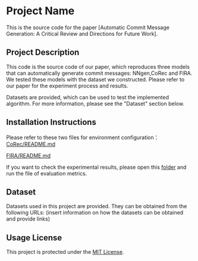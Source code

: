 # Project Name

This is the source code for the paper [Automatic Commit Message Generation: A
Critical Review and Directions for Future Work].

## Project Description

This code is the source code of our paper, which reproduces three models that can automatically generate commit messages: NNgen,CoRec and FIRA. We tested these models with the dataset we constructed. Please refer to our paper for the experiment process and results.

Datasets are provided, which can be used to test the implemented algorithm. For more information, please see the "Dataset" section below.

## Installation Instructions
Please refer to these two files for environment configuration：  
[CoRec/README.md](CoRec/README.md)

[FIRA/README.md](FIRA/README.md)

If you want to check the experimental results, please open this [folder](evaluation) and run the file of evaluation metrics.
## Dataset

Datasets used in this project are provided. They can be obtained from the following URLs: (insert information on how the datasets can be obtained and provide links)


## Usage License

This project is protected under the [MIT License](LICENSE).


